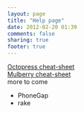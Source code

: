 ```yaml
---
layout: page
title: "Help page"
date: 2012-02-20 01:39
comments: false
sharing: true
footer: true
---
```


[Octopress cheat-sheet](./octopress-cheat-sheet.html)  
[Mulberry cheat-sheet](./mulberry-cheat-sheet.html)  
more to come

-  PhoneGap
-  rake
